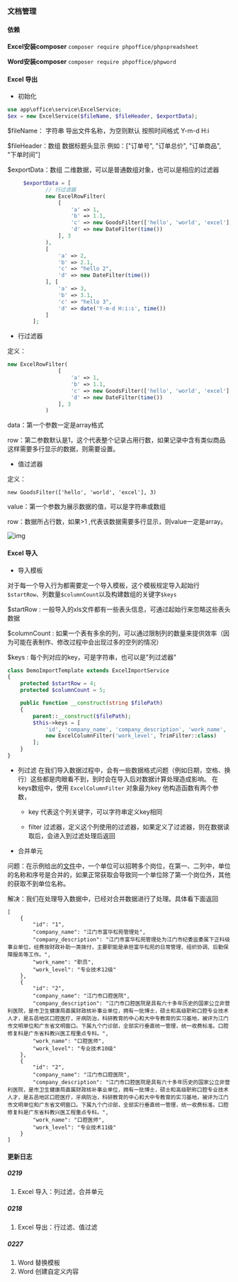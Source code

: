 ### 文档管理

#### 依赖

**Excel安装composer** `composer require phpoffice/phpspreadsheet`

**Word安装composer** `composer require phpoffice/phpword`

#### Excel 导出
- 初始化

```php
use app\office\service\ExcelService;
$ex = new ExcelService($fileName, $fileHeader, $exportData);
```

$fileName： 字符串 导出文件名称，为空则默认 按照时间格式 Y-m-d H:i

$fileHeader：数组 数据标题头显示  例如：["订单号", "订单总价", "订单商品", "下单时间"]

$exportData：数组 二维数据，可以是普通数组对象，也可以是相应的过滤器

```php 
     $exportData = [
            // 行过滤器
            new ExcelRowFilter(
                [
                    'a' => 1,
                    'b' => 1.1,
                    'c' => new GoodsFilter(['hello', 'world', 'excel'], 3), //值过滤器
                    'd' => new DateFilter(time())
                ], 3 
            ),
            [
                'a' => 2,
                'b' => 2.1,
                'c' => "hello 2",
                'd' => new DateFilter(time())
            ], [
                'a' => 3,
                'b' => 3.1,
                'c' => "hello 3",
                'd' => date('Y-m-d H:i:s', time())
            ]
        ];
```

- 行过滤器

定义：
```php 
new ExcelRowFilter(
                [
                    'a' => 1,
                    'b' => 1.1,
                    'c' => new GoodsFilter(['hello', 'world', 'excel'], 3),
                    'd' => new DateFilter(time())
                ], 3
            )
```
data：第一个参数一定是array格式

row：第二参数默认是1，这个代表整个记录占用行数，如果记录中含有类似商品这样需要多行显示的数据，则需要设置。
- 值过滤器

定义：
```
new GoodsFilter(['hello', 'world', 'excel'], 3)
```

value：第一个参数为展示数据的值，可以是字符串或数组

row：数据所占行数，如果>1 ,代表该数据需要多行显示，则value一定是array。

![img](https://s3.ax1x.com/2021/02/18/yWPnV1.png)

#### Excel 导入

- 导入模板

对于每一个导入行为都需要定一个导入模板，这个模板规定导入起始行`$startRow`、列数量`$columnCount`以及构建数组的关键字`$keys`

$startRow : 一般导入的xls文件都有一些表头信息，可通过起始行来忽略这些表头数据

$columnCount : 如果一个表有多余的列，可以通过限制列的数量来提供效率（因为可能在表制作、修改过程中会出现过多的空列的情况）

$keys : 每个列对应的key，可是字符串，也可以是"列过滤器"

```php
class DemoImportTemplate extends ExcelImportService
{
    protected $startRow = 4;
    protected $columnCount = 5;

    public function __construct(string $filePath)
    {
        parent::__construct($filePath);
        $this->keys = [
            'id', 'company_name', 'company_description', 'work_name',
            new ExcelColumnFilter('work_level', TrimFilter::class)
        ];
    }
}
```

- 列过滤
在我们导入数据过程中，会有一些数据格式问题（例如日期，空格、换行）这些都是肉眼看不到，到时会在导入后对数据计算处理造成影响。
在keys数组中，使用 `ExcelColumnFilter` 对象最为key 他构造函数有两个参数，

    - key 代表这个列关键字，可以字符串定义key相同

    - filter 过滤器，定义这个列使用的过滤器，如果定义了过滤器，则在数据读取后，会进入到过滤处理后返回

- 合并单元

问题：在示例给出的[文件](http://ztbcms-tes.oss-cn-beijing.aliyuncs.com/file/20210219/52134b2a202f6271da4b22b6b818d1e6.xlsx)中，一个单位可以招聘多个岗位，在第一、二列中，单位的名称和序号是合并的，如果正常获取会导致同一个单位除了第一个岗位外，其他的获取不到单位名称。

解决：我们在处理导入数据中，已经对合并数据进行了处理。具体看下面返回

```
[
    {
        "id": "1",
        "company_name": "江门市富华松苑管理处",
        "company_description": "江门市富华松苑管理处为江门市纪委监委属下正科级事业单位，经费按财政补助一类拨付，主要职能是承担富华松苑的日常管理、组织协调、后勤保障服务等工作。",
        "work_name": "职员",
        "work_level": "专业技术12级"
    },
    {
        "id": "2",
        "company_name": "江门市口腔医院",
        "company_description": "江门市口腔医院是具有六十多年历史的国家公立非营利医院，是市卫生健康局直属财政核补事业单位，拥有一批博士，硕士和高级职称口腔专业技术人才，是五邑地区口腔医疗，牙病防治，科研教育的中心和大中专教育的实习基地，被评为江门市文明单位和广东省文明窗口。下属九个门诊部，全部实行垂直统一管理，统一收费标准。口腔修复科是广东省科教兴医工程重点专科。",
        "work_name": "口腔医师",
        "work_level": "专业技术10级"
    },
    {
        "id": "2",
        "company_name": "江门市口腔医院",
        "company_description": "江门市口腔医院是具有六十多年历史的国家公立非营利医院，是市卫生健康局直属财政核补事业单位，拥有一批博士，硕士和高级职称口腔专业技术人才，是五邑地区口腔医疗，牙病防治，科研教育的中心和大中专教育的实习基地，被评为江门市文明单位和广东省文明窗口。下属九个门诊部，全部实行垂直统一管理，统一收费标准。口腔修复科是广东省科教兴医工程重点专科。",
        "work_name": "口腔医师",
        "work_level": "专业技术11级"
    }
]
```

#### 更新日志

##### 0219
1. Excel 导入：列过滤，合并单元

##### 0218
1. Excel 导出：行过滤、值过滤

##### 0227
1. Word 替换模板 
2. Word 创建自定义内容
